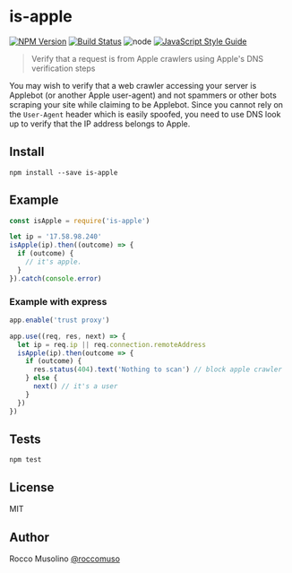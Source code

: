 # is-apple

[![NPM Version](https://img.shields.io/npm/v/is-apple.svg)](https://www.npmjs.com/package/is-apple)
[![Build Status](https://travis-ci.org/roccomuso/is-apple.svg?branch=master)](https://travis-ci.org/roccomuso/is-apple)
![node](https://img.shields.io/node/v/is-apple.svg)
[![JavaScript Style Guide](https://img.shields.io/badge/code_style-standard-brightgreen.svg)](https://standardjs.com)

> Verify that a request is from Apple crawlers using Apple's DNS verification steps

You may wish to verify that a web crawler accessing your server is Applebot (or another Apple user-agent) and not spammers or other bots scraping your site while claiming to be Applebot. Since you cannot rely on the `User-Agent` header which is easily spoofed, you need to use DNS look up to verify that the IP address belongs to Apple.


## Install

`npm install --save is-apple`

## Example

```javascript
const isApple = require('is-apple')

let ip = '17.58.98.240'
isApple(ip).then((outcome) => {
  if (outcome) {
    // it's apple.
  }
}).catch(console.error)
```

### Example with express

```javascript
app.enable('trust proxy')

app.use((req, res, next) => {
  let ip = req.ip || req.connection.remoteAddress
  isApple(ip).then(outcome => {
    if (outcome) {
      res.status(404).text('Nothing to scan') // block apple crawler
    } else {
      next() // it's a user
    }
  })
})
```

## Tests

`npm test`

## License

MIT

## Author

Rocco Musolino [@roccomuso](https://twitter.com/roccomuso)
